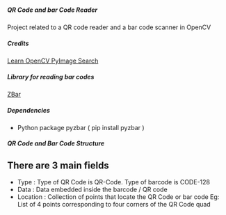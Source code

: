 ##### QR Code and bar Code Reader
Project related to a QR code reader and a bar code scanner in OpenCV

##### Credits
[Learn OpenCV ](https://www.learnopencv.com/barcode-and-qr-code-scanner-using-zbar-and-opencv/)
[PyImage Search](https://www.pyimagesearch.com/2018/05/21/an-opencv-barcode-and-qr-code-scanner-with-zbar/)

##### Library for reading bar codes
[ZBar](http://zbar.sourceforge.net/)

##### Dependencies
- Python package pyzbar ( pip install pyzbar )

##### QR Code and Bar Code Structure
## There are 3 main fields
- Type : Type of QR Code is QR-Code. Type of barcode is CODE-128
- Data : Data embedded inside the barcode / QR code
- Location : Collection of points that locate the QR Code or bar code
             Eg: List of 4 points corresponding to four corners of the QR Code quad
